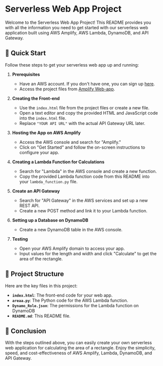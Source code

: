 # Serverless Web App Project

Welcome to the Serverless Web App Project! This README provides you with all the information you need to get started with our serverless web application built using AWS Amplify, AWS Lambda, DynamoDB, and API Gateway.


## :scroll: Quick Start

Follow these steps to get your serverless web app up and running:

1. **Prerequisites**

   - Have an AWS account. If you don't have one, you can sign up [here](https://aws.amazon.com/).
   - Access the project files from [Amplify Web-app](https://github.com/Kevin-byt/AWS-Projects/tree/main/Amplify).

2. **Creating the Front-end**

   - Use the `index.html` file from the project files or create a new file.
   - Open a text editor and copy the provided HTML and JavaScript code into the `index.html` file.
   - Replace `"YOUR API URL"` with the actual API Gateway URL later.

3. **Hosting the App on AWS Amplify**

   - Access the AWS console and search for "Amplify."
   - Click on "Get Started" and follow the on-screen instructions to configure your app.

4. **Creating a Lambda Function for Calculations**

   - Search for "Lambda" in the AWS console and create a new function.
   - Copy the provided Lambda function code from this README into your `lambda_function.py` file.

5. **Create an API Gateway**

   - Search for "API Gateway" in the AWS services and set up a new REST API.
   - Create a new POST method and link it to your Lambda function.

6. **Setting up a Database on DynamoDB**

   - Create a new DynamoDB table in the AWS console.

7. **Testing**

   - Open your AWS Amplify domain to access your app.
   - Input values for the length and width and click "Calculate" to get the area of the rectangle.

## :page_with_curl: Project Structure

Here are the key files in this project:

- **`index.html`**: The front-end code for your web app.
- **`areaa.py`**: The Python code for the AWS Lambda function.
- **`Dynamo_Role.json`**: The permissions for the Lambda function on DynamoDB
- **`README.md`**: This README file.

## :tada: Conclusion

With the steps outlined above, you can easily create your own serverless web application for calculating the area of a rectangle. Enjoy the simplicity, speed, and cost-effectiveness of AWS Amplify, Lambda, DynamoDB, and API Gateway.
